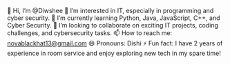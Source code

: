  👋 Hi, I’m @Diwshee
👀 I’m interested in IT, especially in programming and cyber security.
🌱 I’m currently learning Python, Java, JavaScript, C++, and Cyber Security.
💞️ I’m looking to collaborate on exciting IT projects, coding challenges, and cybersecurity tasks.
📫 How to reach me: novablackhat13@gmail.com
😄 Pronouns: Dishi
⚡ Fun fact: I have 2 years of experience in room service and enjoy exploring new tech in my spare time!
<!---
Diwshee/Diwshee is a ✨ special ✨ repository because its `README.md` (this file) appears on your GitHub profile.
You can click the Preview link to take a look at your changes.
--->
